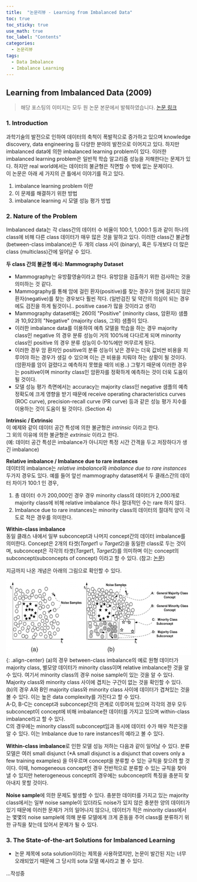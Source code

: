 ```yaml
---
title:  "논문리뷰 - Learning from Imbalanced Data"
toc: true
toc_sticky: true
use_math: true
toc_label: "Contents"
categories: 
  - 논문리뷰
tags:
  - Data Imbalance
  - Imbalance Learning
---
```


## Learning from Imbalanced Data (2009)
> 해당 포스팅의 이미지는 모두 원 논문 본문에서 발췌하였습니다.
> [논문 링크](https://ieeexplore.ieee.org/document/5128907)

### 1. Introduction

과학기술의 발전으로 인하여 데이터의 축척이 폭발적으로 증가하고 있으며 knowledge discovery, data engineering 등 다양한 분야의 발전으로 이어지고 있다. 하지만 imbalanced data에 의한 imbalanced learning problem이 있다. 이러한 imbalanced learning problem은 일반적 학습 알고리즘 성능을 저해한다는 문제가 있다. 하지만 real world에서는 데이터의 불균형은 직면할 수 밖에 없는 문제이다. <br>이 논문은 아래 세 가지의 큰 틀에서 이야기를 하고 있다.

1. imbalance learning problem 이란
2. 이 문제를 해결하기 위한 방법
3. imbalance learning 시 모델 성능 평가 방법


### 2. Nature of the Problem
Imbalanced data는 각 class간의 데이터 수 비율이 100:1, 1,000:1 등과 같이 하나의 class에 비해 다른 class 데이터가 매우 많은 것을 말하고 있다. 이러한 class간 불균형 (between-class imbalance)은 두 개의 class 사이 (binary), 혹은 두개보다 더 많은 class (multiclass)간에 일어날 수 있다.   


**두 class 간의 불균형 예시: Mammography Dataset**
- Mammography는 유방촬영술이라고 한다. 유방암을 검출하기 위한 검사하는 것을 의미하는 것 같다.
- Mammography를 통해 암에 걸린 환자(positive)를 찾는 경우가 암에 걸리지 않은 환자(negative)를 찾는 경우보다 훨씬 적다. (일반검진 및 약간의 의심이 되는 경우에도 검진을 하게 될것이니.. positive case가 많을 것이라고 생각)
- Mammography dataset에는 260의 "Positive" (minority class, 암환자) 샘플과 10,923의 "Negative" (majority class, 그외) 샘플이 있다. 
- 이러한 imbalance data를 이용하여 예측 모델을 학습을 하는 경우 majority class인 negative 의 경우 분류 성능이 거의 100%에 다다르게 되며 minority class인 positive 의 경우 분류 성능이 0-10%에만 머무르게 된다.
- 이러한 경우 암 환자인 positive의 분류 성능이 낮은 경우는 더욱 값비싼 비용을 치루어야 하는 경우가 생길 수 있으며 이는 큰 비용을 치뤄야 하는 상황이 될 것이다. (암환자를 암이 걸렸다고 예측하지 못했을 때의 비용..) 그렇기 때문에 이러한 경우는 positive이며 minority class인 암환자를 정확하게 예측하는 것이 더욱 도움이 될 것이다.
- 모델 성능 평가 측면에서는 accuracy는 majority class인 negative 샘플의 예측 정확도에 크게 영향을 받기 때문에 receive operating characteristics curves (ROC curve), precision-recall curve (PR curve) 등과 같은 성능 평가 지수를 이용하는 것이 도움이 될 것이다. (Section 4)

**Intrinsic / Extrinsic**   
이 예제와 같이 데이터 공간 특성에 의한 불균형은 *intrinsic* 이라고 한다.   
그 외의 이유에 의한 불균형은 *extrinsic* 이라고 한다.   
(예: 데이터 공간 특성은 imbalance가 아니지만 특정 시간 간격을 두고 저장하다가 생긴 imbalance)   

**Relative imbalance / Imbalance due to rare instances**   
데이터의 imbalance는 *relative imbalance*와 *imbalance due to rare instances* 두가지 경우도 있다. 예를 들어 앞선 mammography dataset에서 두 클래스간의 데이터 차이가 100:1 인 경우,   
1. 총 데이터 수가 200,000인 경우 경우 minority class의 데이터가 2,000개로 majority class에 비해 relative imbalance 하나 절대적인 수는 rare 하지 않다.   
2. Imbalance due to rare instances는 minority class의 데이터의 절대적 양이 극도로 적은 경우를 의미한다.

**Within-class imbalance**   
동일 클래스 내에서 일부 subconcept과 나머지 concept간의 데이터 imbalance를 의미한다. Concept은 2개의 타겟($Target1{\cup}Target2$)을 동일한 class로 두는 것이며, subconcept은 각각의 타겟($Target1$, $Target2$)를 의미하며 이는 concept의 subconcept(subconcepts of concept) 이라고 할 수 있다. (참고: [논문](https://link.springer.com/article/10.1007/s00500-020-04828-5))   

지금까지 나온 개념은 아래의 그림으로 확인할 수 있다.   

![](/imgs/040622_post/fig2.png){: .align-center}
(a)의 경우 between-class imbalance의 예로 원형 데이터가 majority class, 별모양 데이터가 minority class이며 relative imbalance한 것을 알 수 있다. 여기서 minority class의 경우 noise sample이 있는 것을 알 수 있다. Majority class와 minority class 사이에 겹치는 구간이 없는 것을 확인할 수 있다.   
(b)의 경우 A와 B인 majority class와 minority class 사이에 데이터가 겹쳐있는 것을 볼 수 있다. 이는 높은 data complexity를 가진다고 할 수 있다.   
A-D, B-C는 concept과 subconcept간의 관계로 이루어져 있으며 각각의 경우 모두 subconcept이 concept에 비해 imbalance한 데이터를 가지고 있으며 within-class imbalance라고 할 수 있다.   
C의 경우에는 minority class의 subconcept임과 동시에 데이터 수가 매우 적은것을 알 수 있다. 이는 Imbalance due to rare instances의 예라고 볼 수 있다.


**Within-class imbalance**로 인한 모델 성능 저하는 다음과 같이 일어날 수 있다. 분류 모델은 여러 small disjunct (*A small disjunct is a disjunct that covers only a few training examples) 을 아우르며 concept을 분류할 수 있는 규칙을 찾으려 할 것이다. 이때, homogeneous concept인 경우 전반적으로 분류할 수 있는 규칙을 찾아낼 수 있지만 heterogeneous concept의 경우에는 subconcept의 특징을 충분히 찾아내지 못할 것이다.  

**Noise sample**에 의한 문제도 발생할 수 있다. 충분한 데이터를 가지고 있는 majority class에서는 일부 noise sample이 있더라도 noise가 있지 않은 충분한 양의 데이터가 있기 때문에 이러한 문제가 거의 일어나지 않으나, 데이터가 적은 minority class에서는 몇몇의 noise sample에 의해 분류 모델에게 크게 혼동을 주어 class를 분류하기 위한 규칙을 찾는데 있어서 문제가 될 수 있다.   

### 3. The State-of-the-art Solutions for Imbalanced Learning
- 논문 제목에 sota solution이라는 제목을 사용하였지만, 논문이 발간된 지는 너무 오래되었기 때문에 그 당시의 sota 모델 예시라고 볼 수 있다.

...작성중


